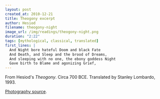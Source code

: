 ```yaml
---
layout: post
created_at: 2010-12-21
title: Theogony excerpt
author: Hesiod
filename: theogony-night
image_url: /img/readings/theogony-night.png
duration: "2:22"
tags: [mythological, classical, translated]
first_lines: |
  And Night bore hateful Doom and black Fate
  And Death, and Sleep and the brood of Dreams,
  And sleeping with no one, the ebony goddess Night
  Gave birth to Blame and agonizing Grief,
---
```


From Hesiod's _Theogony_.  Circa 700 BCE.  Translated by Stanley Lombardo, 1993.

[Photography source](http://www.flickr.com/photos/afsilva/1369236656/).
